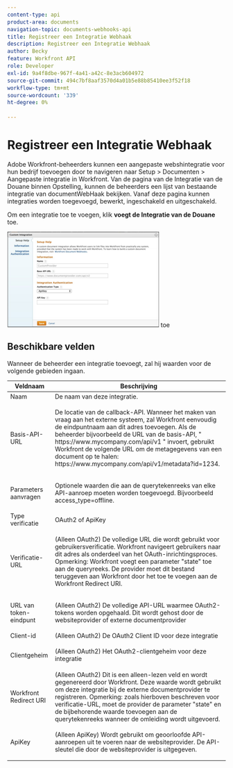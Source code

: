 ```yaml
---
content-type: api
product-area: documents
navigation-topic: documents-webhooks-api
title: Registreer een Integratie Webhaak
description: Registreer een Integratie Webhaak
author: Becky
feature: Workfront API
role: Developer
exl-id: 9a4f8dbe-967f-4a41-a42c-8e3acb604972
source-git-commit: 494c7bf8aaf3570d4a01b5e88b85410ee3f52f18
workflow-type: tm+mt
source-wordcount: '339'
ht-degree: 0%

---
```



# Registreer een Integratie Webhaak

Adobe Workfront-beheerders kunnen een aangepaste webshintegratie voor hun bedrijf toevoegen door te navigeren naar Setup > Documenten > Aangepaste integratie in Workfront. Van de pagina van de Integratie van de Douane binnen Opstelling, kunnen de beheerders een lijst van bestaande integratie van documentWebHaak bekijken. Vanaf deze pagina kunnen integraties worden toegevoegd, bewerkt, ingeschakeld en uitgeschakeld.

Om een integratie toe te voegen, klik **voegt de Integratie van de Douane** toe.

![ voeg douaneintegratie ](assets/webhooks-integration-2-350x220.png) toe

## Beschikbare velden

Wanneer de beheerder een integratie toevoegt, zal hij waarden voor de volgende gebieden ingaan.

<table style="table-layout:auto"> 
 <col> 
 <col> 
 <thead> 
  <tr> 
   <th>Veldnaam</th> 
   <th>Beschrijving</th> 
  </tr> 
 </thead> 
 <tbody> 
  <tr> 
   <td>Naam</td> 
   <td>De naam van deze integratie.</td> 
  </tr> 
  <tr> 
   <td>Basis-API-URL</td> 
   <td> <p>De locatie van de callback-API. Wanneer het maken van vraag aan het externe systeem, zal Workfront eenvoudig de eindpuntnaam aan dit adres toevoegen. Als de beheerder bijvoorbeeld de URL van de basis-API, " https://www.mycompany.com/api/v1 " invoert, gebruikt Workfront de volgende URL om de metagegevens van een document op te halen: https://www.mycompany.com/api/v1/metadata?id=1234.</p> </td> 
  </tr> 
  <tr> 
   <td>Parameters aanvragen</td> 
   <td> <p>Optionele waarden die aan de querytekenreeks van elke API-aanroep moeten worden toegevoegd. Bijvoorbeeld access_type=offline. </p> </td> 
  </tr> 
  <tr> 
   <td>Type verificatie</td> 
   <td>OAuth2 of ApiKey</td> 
  </tr> 
  <tr> 
   <td>Verificatie-URL</td> 
   <td> <p>(Alleen OAuth2) De volledige URL die wordt gebruikt voor gebruikersverificatie. Workfront navigeert gebruikers naar dit adres als onderdeel van het OAuth-inrichtingsproces. Opmerking: Workfront voegt een parameter "state" toe aan de queryreeks. De provider moet dit bestand teruggeven aan Workfront door het toe te voegen aan de Workfront Redirect URI.</p> </td> 
  </tr> 
  <tr> 
   <td>URL van token-eindpunt</td> 
   <td> <p>(Alleen OAuth2) De volledige API-URL waarmee OAuth2-tokens worden opgehaald. Dit wordt gehost door de websiteprovider of externe documentprovider</p> </td> 
  </tr> 
  <tr> 
   <td>Client-id</td> 
   <td>(Alleen OAuth2) De OAuth2 Client ID voor deze integratie</td> 
  </tr> 
  <tr> 
   <td>Clientgeheim</td> 
   <td> <p>(Alleen OAuth2) Het OAuth2-clientgeheim voor deze integratie</p> </td> 
  </tr> 
  <tr> 
   <td>Workfront Redirect URI</td> 
   <td>(Alleen OAuth2) Dit is een alleen-lezen veld en wordt gegenereerd door Workfront. Deze waarde wordt gebruikt om deze integratie bij de externe documentprovider te registreren. Opmerking: zoals hierboven beschreven voor verificatie-URL, moet de provider de parameter "state" en de bijbehorende waarde toevoegen aan de querytekenreeks wanneer de omleiding wordt uitgevoerd.</td> 
  </tr> 
  <tr> 
   <td>ApiKey</td> 
   <td> <p>(Alleen ApiKey) Wordt gebruikt om geoorloofde API-aanroepen uit te voeren naar de websiteprovider. De API-sleutel die door de websiteprovider is uitgegeven.</p> </td> 
  </tr> 
 </tbody> 
</table>
